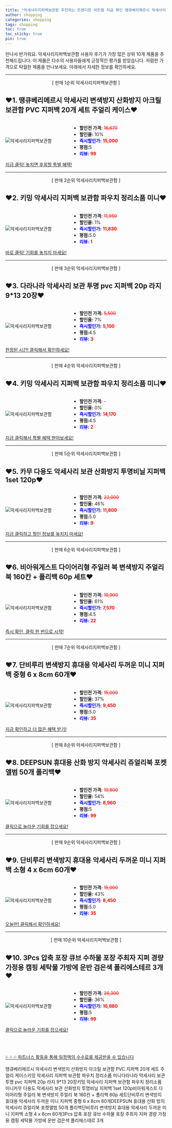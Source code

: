 ```yaml
---
title: "악세사리지퍼백보관함 추천하는 트렌디한 히트템 지금 확인 땡큐베리메르시 악세사리 변색방지 산화방지 아크릴"
author: shopping
categories: shopping
tags: shopping
toc: true
toc_sticky: true
pin: true
---
```

만나서 반가워요.  악세사리지퍼백보관함 사용자 후기가 가장 많은 상위 10개 제품을 추천해드립니다. 이 제품은 다수의 사용자들에게 긍정적인 평가를 받았습니다. 저렴한 가격으로 탁월한 제품을 만나보세요. 아래에서 자세한 정보를 확인하세요.

---
<p class="toplist" style="margin: 0 auto; display: block; width: fit-content;">[ 판매 1순위 악세사리지퍼백보관함 ]</p>

<h2><strong>❤️1. 땡큐베리메르시 악세사리 변색방지 산화방지 아크릴 보관함 PVC 지퍼백 20개 세트 주얼리 케이스❤️</strong></h2>

<div style="display: flex; align-items: center;">
    <div style="flex: 0.4;">
        <img src="https://thumbnail7.coupangcdn.com/thumbnails/remote/230x230ex/image/vendor_inventory/08c5/7fa1c12e611a84a31324337b89164c12648e9323971fff58bb8be591cd08.jpg" alt="악세사리지퍼백보관함" style="max-width: 100%;">
    </div>
    <div style="flex: 0.6; margin-left: 10px;">
        <ul>
            <li><strong>할인전 가격:</strong> <del style="color: red;">16,670</del></li>
            <li><strong>할인율:</strong> 10%</li>
            <li><span style='color:blue'><strong>즉시할인가:</strong></span> <span style='color:red'><strong>15,000</strong></span></li>
            <li><strong>평점:</strong>5</li>
            <li><span style='color:blue'><strong>리뷰:</strong></span> <span style='color:red'><strong>99</strong></span></li>
        </ul>
    </div>
</div>
<div class="center">
    <a href="https://selin100587001.github.io?lptag=AF9450613&subid=githubio&pageKey=8248701029&traceid=V0-153&itemId=23744189502&vendorItemId=90768733651" class="myButton">
        지금 클릭! 놓치면 후회할 특별 혜택!
    </a>
</div>


---
<p class="toplist" style="margin: 0 auto; display: block; width: fit-content;">[ 판매 2순위 악세사리지퍼백보관함 ]</p>

<h2><strong>❤️2. 키밍 악세사리 지퍼백 보관함 파우치 정리소품 미니❤️</strong></h2>

<div style="display: flex; align-items: center;">
    <div style="flex: 0.4;">
        <img src="https://thumbnail7.coupangcdn.com/thumbnails/remote/230x230ex/image/vendor_inventory/eb38/375b964e789ee6969da9e9f9479b919544f9af1085a6dc3c3c4243894ca8.jpg" alt="악세사리지퍼백보관함" style="max-width: 100%;">
    </div>
    <div style="flex: 0.6; margin-left: 10px;">
        <ul>
            <li><strong>할인전 가격:</strong> <del style="color: red;">11,950</del></li>
            <li><strong>할인율:</strong> 1%</li>
            <li><span style='color:blue'><strong>즉시할인가:</strong></span> <span style='color:red'><strong>11,830</strong></span></li>
            <li><strong>평점:</strong>5.0</li>
            <li><span style='color:blue'><strong>리뷰:</strong></span> <span style='color:red'><strong>1</strong></span></li>
        </ul>
    </div>
</div>
<div class="center">
    <a href="https://selin100587001.github.io?lptag=AF9450613&subid=githubio&pageKey=6842092874&traceid=V0-153&itemId=16273175489&vendorItemId=84913388124" class="myButton">
        바로 클릭! 기회를 놓치지 마세요!
    </a>
</div>


---
<p class="toplist" style="margin: 0 auto; display: block; width: fit-content;">[ 판매 3순위 악세사리지퍼백보관함 ]</p>

<h2><strong>❤️3. 다라나라 악세사리 보관 투명 pvc 지퍼백 20p 라지 9*13 20장❤️</strong></h2>

<div style="display: flex; align-items: center;">
    <div style="flex: 0.4;">
        <img src="https://thumbnail8.coupangcdn.com/thumbnails/remote/230x230ex/image/vendor_inventory/5f41/0bd6eb2a2c7533438d8f00fd7c004bbe91724e7277a7b030bc5a5340c7c2.jpg" alt="악세사리지퍼백보관함" style="max-width: 100%;">
    </div>
    <div style="flex: 0.6; margin-left: 10px;">
        <ul>
            <li><strong>할인전 가격:</strong> <del style="color: red;">5,500</del></li>
            <li><strong>할인율:</strong> 7%</li>
            <li><span style='color:blue'><strong>즉시할인가:</strong></span> <span style='color:red'><strong>5,100</strong></span></li>
            <li><strong>평점:</strong>4.5</li>
            <li><span style='color:blue'><strong>리뷰:</strong></span> <span style='color:red'><strong>3</strong></span></li>
        </ul>
    </div>
</div>
<div class="center">
    <a href="https://selin100587001.github.io?lptag=AF9450613&subid=githubio&pageKey=7990367658&traceid=V0-153&itemId=22209436145&vendorItemId=89255522341" class="myButton">
        한정된 시간! 클릭해서 확인하세요!
    </a>
</div>


---
<p class="toplist" style="margin: 0 auto; display: block; width: fit-content;">[ 판매 4순위 악세사리지퍼백보관함 ]</p>

<h2><strong>❤️4. 키밍 악세사리 지퍼백 보관함 파우치 정리소품 미니❤️</strong></h2>

<div style="display: flex; align-items: center;">
    <div style="flex: 0.4;">
        <img src="https://thumbnail7.coupangcdn.com/thumbnails/remote/230x230ex/image/vendor_inventory/eb38/375b964e789ee6969da9e9f9479b919544f9af1085a6dc3c3c4243894ca8.jpg" alt="악세사리지퍼백보관함" style="max-width: 100%;">
    </div>
    <div style="flex: 0.6; margin-left: 10px;">
        <ul>
            <li><strong>할인전 가격:</strong> <del style="color: red;">-</del></li>
            <li><strong>할인율:</strong> 0%</li>
            <li><span style='color:blue'><strong>즉시할인가:</strong></span> <span style='color:red'><strong>14,170</strong></span></li>
            <li><strong>평점:</strong>4.5</li>
            <li><span style='color:blue'><strong>리뷰:</strong></span> <span style='color:red'><strong>2</strong></span></li>
        </ul>
    </div>
</div>
<div class="center">
    <a href="https://selin100587001.github.io?lptag=AF9450613&subid=githubio&pageKey=6791260828&traceid=V0-153&itemId=16000444500&vendorItemId=87699358835" class="myButton">
        지금 클릭해서 특별 혜택 받아보세요!
    </a>
</div>


---
<p class="toplist" style="margin: 0 auto; display: block; width: fit-content;">[ 판매 5순위 악세사리지퍼백보관함 ]</p>

<h2><strong>❤️5. 카무 다용도 악세사리 보관 산화방지 투명비닐 지퍼백 1set 120p❤️</strong></h2>

<div style="display: flex; align-items: center;">
    <div style="flex: 0.4;">
        <img src="https://thumbnail10.coupangcdn.com/thumbnails/remote/230x230ex/image/vendor_inventory/ee46/d9d0093a2ac6c455bc31ab8f2cb9a863e6162797acf7e8a55bea28470786.jpg" alt="악세사리지퍼백보관함" style="max-width: 100%;">
    </div>
    <div style="flex: 0.6; margin-left: 10px;">
        <ul>
            <li><strong>할인전 가격:</strong> <del style="color: red;">22,000</del></li>
            <li><strong>할인율:</strong> 46%</li>
            <li><span style='color:blue'><strong>즉시할인가:</strong></span> <span style='color:red'><strong>11,800</strong></span></li>
            <li><strong>평점:</strong>5.0</li>
            <li><span style='color:blue'><strong>리뷰:</strong></span> <span style='color:red'><strong>9</strong></span></li>
        </ul>
    </div>
</div>
<div class="center">
    <a href="https://selin100587001.github.io?lptag=AF9450613&subid=githubio&pageKey=7909687263&traceid=V0-153&itemId=21700514498&vendorItemId=88750061122" class="myButton">
        지금 클릭하고 할인 정보를 놓치지 마세요!
    </a>
</div>


---
<p class="toplist" style="margin: 0 auto; display: block; width: fit-content;">[ 판매 6순위 악세사리지퍼백보관함 ]</p>

<h2><strong>❤️6. 비아워게스트 다이어리형 주일러 북 변색방지 주얼리 북 160칸 + 폴리백 60p 세트❤️</strong></h2>

<div style="display: flex; align-items: center;">
    <div style="flex: 0.4;">
        <img src="https://thumbnail8.coupangcdn.com/thumbnails/remote/230x230ex/image/vendor_inventory/98dc/50977ec2f6428a9f415d0ae3921ed2dd4cef203811228734a14e372803a7.jpg" alt="악세사리지퍼백보관함" style="max-width: 100%;">
    </div>
    <div style="flex: 0.6; margin-left: 10px;">
        <ul>
            <li><strong>할인전 가격:</strong> <del style="color: red;">19,900</del></li>
            <li><strong>할인율:</strong> 61%</li>
            <li><span style='color:blue'><strong>즉시할인가:</strong></span> <span style='color:red'><strong>7,570</strong></span></li>
            <li><strong>평점:</strong>4.5</li>
            <li><span style='color:blue'><strong>리뷰:</strong></span> <span style='color:red'><strong>22</strong></span></li>
        </ul>
    </div>
</div>
<div class="center">
    <a href="https://selin100587001.github.io?lptag=AF9450613&subid=githubio&pageKey=8056421266&traceid=V0-153&itemId=22615442267&vendorItemId=85415515078" class="myButton">
        즉시 확인, 클릭 한 번으로 시작!
    </a>
</div>


---
<p class="toplist" style="margin: 0 auto; display: block; width: fit-content;">[ 판매 7순위 악세사리지퍼백보관함 ]</p>

<h2><strong>❤️7. 단비루리 변색방지 휴대용 악세사리 두꺼운 미니 지퍼백 중형 6 x 8cm 60개❤️</strong></h2>

<div style="display: flex; align-items: center;">
    <div style="flex: 0.4;">
        <img src="https://thumbnail7.coupangcdn.com/thumbnails/remote/230x230ex/image/vendor_inventory/61d5/f07835419de399724dfb8285f6ae7f2930381e9c86d70e662f083342f7f6.png" alt="악세사리지퍼백보관함" style="max-width: 100%;">
    </div>
    <div style="flex: 0.6; margin-left: 10px;">
        <ul>
            <li><strong>할인전 가격:</strong> <del style="color: red;">15,000</del></li>
            <li><strong>할인율:</strong> 37%</li>
            <li><span style='color:blue'><strong>즉시할인가:</strong></span> <span style='color:red'><strong>9,450</strong></span></li>
            <li><strong>평점:</strong>5.0</li>
            <li><span style='color:blue'><strong>리뷰:</strong></span> <span style='color:red'><strong>35</strong></span></li>
        </ul>
    </div>
</div>
<div class="center">
    <a href="https://selin100587001.github.io?lptag=AF9450613&subid=githubio&pageKey=7847900596&traceid=V0-153&itemId=21382933503&vendorItemId=88439795830" class="myButton">
        지금 확인하고 더 많은 혜택 받기!
    </a>
</div>


---
<p class="toplist" style="margin: 0 auto; display: block; width: fit-content;">[ 판매 8순위 악세사리지퍼백보관함 ]</p>

<h2><strong>❤️8. DEEPSUN 휴대용 산화 방지 악세사리 쥬얼리북 포켓앨범 50개 폴리백❤️</strong></h2>

<div style="display: flex; align-items: center;">
    <div style="flex: 0.4;">
        <img src="https://thumbnail9.coupangcdn.com/thumbnails/remote/230x230ex/image/vendor_inventory/5fcc/c3a0be19ad726133bb624addaf76d04a70add07b772d929962b65449e0cb.jpeg" alt="악세사리지퍼백보관함" style="max-width: 100%;">
    </div>
    <div style="flex: 0.6; margin-left: 10px;">
        <ul>
            <li><strong>할인전 가격:</strong> <del style="color: red;">19,800</del></li>
            <li><strong>할인율:</strong> 54%</li>
            <li><span style='color:blue'><strong>즉시할인가:</strong></span> <span style='color:red'><strong>8,960</strong></span></li>
            <li><strong>평점:</strong>5</li>
            <li><span style='color:blue'><strong>리뷰:</strong></span> <span style='color:red'><strong>99</strong></span></li>
        </ul>
    </div>
</div>
<div class="center">
    <a href="https://selin100587001.github.io?lptag=AF9450613&subid=githubio&pageKey=8254282385&traceid=V0-153&itemId=23768318578&vendorItemId=90792622424" class="myButton">
        클릭으로 놀라운 기회를 잡으세요!
    </a>
</div>


---
<p class="toplist" style="margin: 0 auto; display: block; width: fit-content;">[ 판매 9순위 악세사리지퍼백보관함 ]</p>

<h2><strong>❤️9. 단비루리 변색방지 휴대용 악세사리 두꺼운 미니 지퍼백 소형 4 x 6cm 60개❤️</strong></h2>

<div style="display: flex; align-items: center;">
    <div style="flex: 0.4;">
        <img src="https://thumbnail9.coupangcdn.com/thumbnails/remote/230x230ex/image/vendor_inventory/3853/d25143f43c673d8d77023535a6c437b55430f7f93044a5faf17843aa3eae.png" alt="악세사리지퍼백보관함" style="max-width: 100%;">
    </div>
    <div style="flex: 0.6; margin-left: 10px;">
        <ul>
            <li><strong>할인전 가격:</strong> <del style="color: red;">15,000</del></li>
            <li><strong>할인율:</strong> 43%</li>
            <li><span style='color:blue'><strong>즉시할인가:</strong></span> <span style='color:red'><strong>8,450</strong></span></li>
            <li><strong>평점:</strong>5.0</li>
            <li><span style='color:blue'><strong>리뷰:</strong></span> <span style='color:red'><strong>35</strong></span></li>
        </ul>
    </div>
</div>
<div class="center">
    <a href="https://selin100587001.github.io?lptag=AF9450613&subid=githubio&pageKey=7847900596&traceid=V0-153&itemId=21382933501&vendorItemId=88439795828" class="myButton">
        오늘만! 클릭해서 확인하세요!
    </a>
</div>


---
<p class="toplist" style="margin: 0 auto; display: block; width: fit-content;">[ 판매 10순위 악세사리지퍼백보관함 ]</p>

<h2><strong>❤️10. 3Pcs 압축 포장 큐브 수하물 포장 주최자 지퍼 경량 가정용 캠핑 세탁물 가방에 운반 검은색 폴리에스테르 3개❤️</strong></h2>

<div style="display: flex; align-items: center;">
    <div style="flex: 0.4;">
        <img src="https://thumbnail10.coupangcdn.com/thumbnails/remote/230x230ex/image/vendor_inventory/e1e6/909b3f35ae36b3c43f0ac0899efa372d05bd2fc4b19a8b84c6771d73c25f.jpg" alt="악세사리지퍼백보관함" style="max-width: 100%;">
    </div>
    <div style="flex: 0.6; margin-left: 10px;">
        <ul>
            <li><strong>할인전 가격:</strong> <del style="color: red;">26,300</del></li>
            <li><strong>할인율:</strong> 36%</li>
            <li><span style='color:blue'><strong>즉시할인가:</strong></span> <span style='color:red'><strong>16,680</strong></span></li>
            <li><strong>평점:</strong>5</li>
            <li><span style='color:blue'><strong>리뷰:</strong></span> <span style='color:red'><strong>99</strong></span></li>
        </ul>
    </div>
</div>
<div class="center">
    <a href="https://selin100587001.github.io?lptag=AF9450613&subid=githubio&pageKey=8147479313&traceid=V0-153&itemId=23171487165&vendorItemId=90204242143" class="myButton">
        클릭으로 놀라운 기회를 잡으세요!
    </a>
</div>

<br><br><br>[💦 💦 💦 파트너스 활동을 통해 일정액의 수수료를 제공받을 수 있습니다](https://link.coupang.com/a/bcpT2c)<br><br>땡큐베리메르시 악세사리 변색방지 산화방지 아크릴 보관함 PVC 지퍼백 20개 세트 주얼리 케이스키밍 악세사리 지퍼백 보관함 파우치 정리소품 미니다라나라 악세사리 보관 투명 pvc 지퍼백 20p 라지 9*13 20장키밍 악세사리 지퍼백 보관함 파우치 정리소품 미니카무 다용도 악세사리 보관 산화방지 투명비닐 지퍼백 1set 120p비아워게스트 다이어리형 주일러 북 변색방지 주얼리 북 160칸 + 폴리백 60p 세트단비루리 변색방지 휴대용 악세사리 두꺼운 미니 지퍼백 중형 6 x 8cm 60개DEEPSUN 휴대용 산화 방지 악세사리 쥬얼리북 포켓앨범 50개 폴리백단비루리 변색방지 휴대용 악세사리 두꺼운 미니 지퍼백 소형 4 x 6cm 60개3Pcs 압축 포장 큐브 수하물 포장 주최자 지퍼 경량 가정용 캠핑 세탁물 가방에 운반 검은색 폴리에스테르 3개